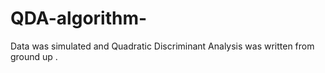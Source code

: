 # QDA-algorithm-
Data was simulated and Quadratic Discriminant Analysis was written from ground up .
